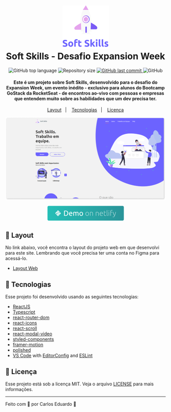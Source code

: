 <h1 align="center">
    <img alt="Soft Skills" src=".github/softskills-logo.png" />
    <br>
    Soft Skills - Desafio Expansion Week
</h1>

<p align="center">
  <img alt="GitHub top language" src="https://img.shields.io/github/languages/top/carlosmfreitas2409/expansion-week-desafio.svg">

  <img alt="Repository size" src="https://img.shields.io/github/repo-size/carlosmfreitas2409/expansion-week-desafio.svg">

  <a href="https://github.com/carlosmfreitas2409/expansion-week-desafio/commits/master">
    <img alt="GitHub last commit" src="https://img.shields.io/github/last-commit/carlosmfreitas2409/expansion-week-desafio.svg">
  </a>

  <img alt="GitHub" src="https://img.shields.io/github/license/carlosmfreitas2409/expansion-week-desafio.svg">
</p>

<h4 align="center">
  Este é um projeto sobre <b>Soft Skills</b>, desenvolvido para o desafio do Expansion Week, um evento inédito - exclusivo para alunos do Bootcamp GoStack da RocketSeat - de encontros ao-vivo com pessoas e empresas que entendem muito sobre as habilidades que um dev precisa ter.
</h4>

<p align="center">
  <a href="#-layout">Layout</a>&nbsp;&nbsp;&nbsp;|&nbsp;&nbsp;&nbsp;
  <a href="#rocket-technologies">Tecnologias</a>&nbsp;&nbsp;&nbsp;|&nbsp;&nbsp;&nbsp;
  <a href="#memo-license">Licença</a>
</p>

<p align="center">
  <img width="800" src=".github/softskills-preview.png" alt="Soft Skills Preview">
</p>

<p align="center">
  <a href="#" target="_blank">
    <img alt="Demo on Netlify" src=".github/demo_on_netlify.png">
  </a>
</p>

## 🎨 Layout

No link abaixo, você encontra o layout do projeto web em que desenvolvi para este site. Lembrando que você precisa ter uma conta no Figma para acessá-lo.

- [Layout Web](https://www.figma.com/file/Tyb2uKd53CVtCp7qPKLCU6/GoStack-Expansion-Week-Desafio?node-id=0%3A1)

## :rocket: Tecnologias

Esse projeto foi desenvolvido usando as seguintes tecnologias:

- [ReactJS](https://reactjs.org/)
- [Typescript][ts]
- [react-router-dom](https://github.com/ReactTraining/react-router)
- [react-icons](https://react-icons.github.io/react-icons/)
- [react-scroll](https://github.com/fisshy/react-scroll/)
- [react-modal-video](https://github.com/appleple/react-modal-video/)
- [styled-components](https://www.styled-components.com/)
- [framer-motion](https://www.framer.com/motion/)
- [polished](https://polished.js.org)
- [VS Code][vscode] with [EditorConfig][vceditconfig] and [ESLint][vceslint]

## :memo: Licença

Esse projeto está sob a licença MIT. Veja o arquivo [LICENSE](https://github.com/carlosmfreitas2409/expansion-week-desafio/blob/master/LICENSE) para mais informações.

---

Feito com 💜 por Carlos Eduardo :wave:

[ts]: https://www.typescriptlang.org
[vscode]: https://code.visualstudio.com/
[yarn]: https://yarnpkg.com/
[vceditconfig]: https://marketplace.visualstudio.com/items?itemName=EditorConfig.EditorConfig
[vceslint]: https://marketplace.visualstudio.com/items?itemName=dbaeumer.vscode-eslint
